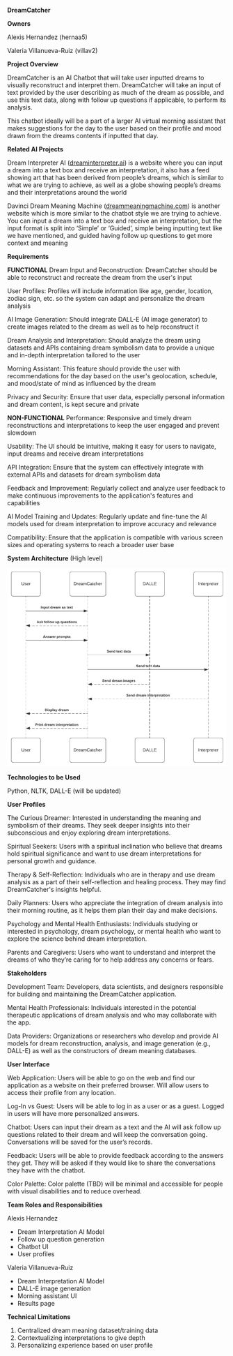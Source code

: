 **DreamCatcher**


**Owners**

Alexis Hernandez (hernaa5)

Valeria Villanueva-Ruiz (villav2)


**Project Overview**

DreamCatcher is an AI Chatbot that will take user inputted dreams to visually reconstruct and interpret them. DreamCatcher will take an input of text provided by the user describing as much of the dream as possible, and use this text data, along with follow up questions if applicable, to perform its analysis. 

This chatbot ideally will be a part of a larger AI virtual morning assistant that makes suggestions for the day to the user based on their profile and mood drawn from the dreams contents if inputted that day.


**Related AI Projects**

Dream Interpreter AI ([dreaminterpreter.ai](dreaminterpreter.ai)) is a website where you can input a dream into a text box and receive an interpretation, it also has a feed showing art that has been derived from people’s dreams, which is similar to what we are trying to achieve, as well as a globe showing people’s dreams and their interpretations around the world

Davinci Dream Meaning Machine ([dreammeaningmachine.com](dreammeaningmachine.com)) is another website which is more similar to the chatbot style we are trying to achieve. You can input a dream into a text box and receive an interpretation, but the input format is split into ‘Simple’ or ‘Guided’, simple being inputting text like we have mentioned, and guided having follow up questions to get more context and meaning 


**Requirements**

**FUNCTIONAL**
Dream Input and Reconstruction: DreamCatcher should be able to reconstruct and recreate the dream from the user's input

User Profiles: Profiles will include information like age, gender, location, zodiac sign, etc. so the system can adapt and personalize the dream analysis

AI Image Generation: Should integrate DALL-E (AI image generator) to create images related to the dream as well as to help reconstruct it

Dream Analysis and Interpretation: Should analyze the dream using datasets and APIs containing dream symbolism data to provide a unique and in-depth interpretation tailored to the user

Morning Assistant: This feature should provide the user with recommendations for the day based on the user's geolocation, schedule, and mood/state of mind as influenced by the dream

Privacy and Security: Ensure that user data, especially personal information and dream content, is kept secure and private


**NON-FUNCTIONAL**
Performance: Responsive and timely dream reconstructions and interpretations to keep the user engaged and prevent slowdown

Usability: The UI should be intuitive, making it easy for users to navigate, input dreams and receive dream interpretations

API Integration: Ensure that the system can effectively integrate with external APIs and datasets for dream symbolism data

Feedback and Improvement: Regularly collect and analyze user feedback to make continuous improvements to the application's features and capabilities

AI Model Training and Updates: Regularly update and fine-tune the AI models used for dream interpretation to improve accuracy and relevance

Compatibility: Ensure that the application is compatible with various screen sizes and operating systems to reach a broader user base


**System Architecture**
(High level)

![Alt text](images/high-level-diagram1.png)


**Technologies to be Used**

Python, NLTK, DALL-E (will be updated)


**User Profiles**

The Curious Dreamer: Interested in understanding the meaning and symbolism of their dreams. They seek deeper insights into their subconscious and enjoy exploring dream interpretations.

Spiritual Seekers: Users with a spiritual inclination who believe that dreams hold spiritual significance and want to use dream interpretations for personal growth and guidance.

Therapy & Self-Reflection: Individuals who are in therapy and use dream analysis as a part of their self-reflection and healing process. They may find DreamCatcher's insights helpful.

Daily Planners: Users who appreciate the integration of dream analysis into their morning routine, as it helps them plan their day and make decisions.

Psychology and Mental Health Enthusiasts: Individuals studying or interested in psychology, dream psychology, or mental health who want to explore the science behind dream interpretation.

Parents and Caregivers: Users who want to understand and interpret the dreams of who they’re caring for to help address any concerns or fears.


**Stakeholders**

Development Team: Developers, data scientists, and designers responsible for building and maintaining the DreamCatcher application.

Mental Health Professionals: Individuals interested in the potential therapeutic applications of dream analysis and who may collaborate with the app.

Data Providers: Organizations or researchers who develop and provide AI models for dream reconstruction, analysis, and image generation (e.g., DALL-E) as well as the constructors of dream meaning databases.


**User Interface**

Web Application: Users will be able to go on the web and find our application as a website on their preferred browser. Will allow users to access their profile from any location. 

Log-In vs Guest: Users will be able to log in as a user or as a guest. Logged in users will have more personalized answers. 

Chatbot: Users can input their dream as a text and the AI will ask follow up questions related to their dream and will keep the conversation going. Conversations will be saved for the user’s records.

Feedback: Users will be able to provide feedback according to the answers they get. They will be asked if they would like to share the conversations they have with the chatbot.

Color Palette: Color palette (TBD) will be minimal and accessible for people with visual disabilities and to reduce overhead.


**Team Roles and Responsibilities**

Alexis Hernandez

* Dream Interpretation AI Model
* Follow up question generation
* Chatbot UI
* User profiles


Valeria Villanueva-Ruiz

* Dream Interpretation AI Model
* DALL-E image generation
* Morning assistant UI
* Results page


**Technical Limitations**

1. Centralized dream meaning dataset/training data
2. Contextualizing interpretations to give depth
3. Personalizing experience based on user profile

